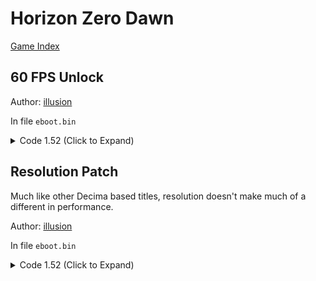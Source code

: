 # Horizon Zero Dawn

[Game Index](README.md#games)

## 60 FPS Unlock

Author: [illusion](https://twitter.com/illusion0002)

In file `eboot.bin`

<details>
<summary>Code 1.52 (Click to Expand)</summary>

```
0x125AFB 84
```

</details>

## Resolution Patch

Much like other Decima based titles, resolution doesn't make much of a different in performance.

Author: [illusion](https://twitter.com/illusion0002)

In file `eboot.bin`

<details>
<summary>Code 1.52 (Click to Expand)</summary>

```
# base
# 1920x1080 -> 1280x720
0x1C74E20 00 05 00 00 D0 02 00 00

# neo
# 3840x2160 -> 1920x1080 // untested
0x1C74E48 80 07 00 00 38 04 00 00

```

</details>
